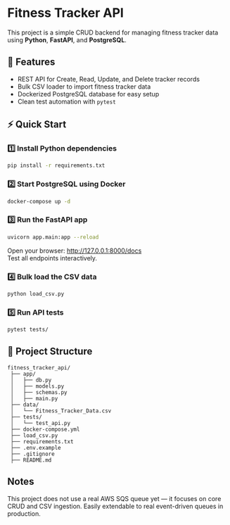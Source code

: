 # Fitness Tracker API

This project is a simple CRUD backend for managing fitness tracker data using **Python**, **FastAPI**, and **PostgreSQL**.

## 📌 Features

- REST API for Create, Read, Update, and Delete tracker records
- Bulk CSV loader to import fitness tracker data
- Dockerized PostgreSQL database for easy setup
- Clean test automation with `pytest`

## ⚡ Quick Start

### 1️⃣ Install Python dependencies

```bash
pip install -r requirements.txt
```

### 2️⃣ Start PostgreSQL using Docker

```bash
docker-compose up -d
```

### 3️⃣ Run the FastAPI app

```bash
uvicorn app.main:app --reload
```

Open your browser: http://127.0.0.1:8000/docs  
Test all endpoints interactively.

### 4️⃣ Bulk load the CSV data

```bash
python load_csv.py
```

### 5️⃣ Run API tests

```bash
pytest tests/
```

## 📂 Project Structure

```
fitness_tracker_api/
 ├── app/
 │   ├── db.py
 │   ├── models.py
 │   ├── schemas.py
 │   ├── main.py
 ├── data/
 │   └── Fitness_Tracker_Data.csv
 ├── tests/
 │   └── test_api.py
 ├── docker-compose.yml
 ├── load_csv.py
 ├── requirements.txt
 ├── .env.example
 ├── .gitignore
 ├── README.md
```

## Notes

This project does not use a real AWS SQS queue yet — it focuses on core CRUD and CSV ingestion.
Easily extendable to real event-driven queues in production.
